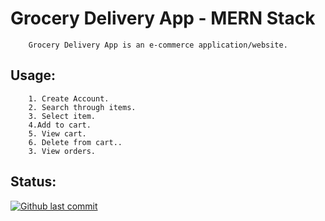# Grocery Delivery App - MERN Stack

        Grocery Delivery App is an e-commerce application/website.

## Usage:

        1. Create Account.
        2. Search through items.
        3. Select item.
        4.Add to cart.
        5. View cart.
        6. Delete from cart..
        3. View orders.

## Status:

[![ Github last commit](http://inch-ci.org/github/last-commit/xjr007/grocery-delivery.svg?branch=master)](http://inch-ci.org/github/last-commit/xjr007/grocery-delivery)
